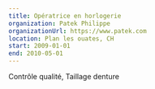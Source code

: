 ```yaml
---
title: Opératrice en horlogerie
organization: Patek Philippe
organizationUrl: https://www.patek.com
location: Plan les ouates, CH
start: 2009-01-01
end: 2010-05-01
---
```


Contrôle qualité, Taillage denture